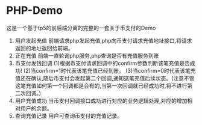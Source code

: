 # PHP-Demo
这是一个基于tp5的前后端分离的完整的一套关于币支付的Demo
1. 用户发起充值
	前端请求php发起充值,php向币支付请求充值地址接口,将请求返回的地址返回给前端。
2. 正在充值
	前端一直轮询php服务,php查询是否有充值服务到账
3. 币支付发钱回调
	(1)根据币支付请求回调中的confirm参数判断该笔充值是否成功!
	(2)当confirm=1时代表该笔充值已经到账。
	(3)当confirm=0时代表该笔充值还在确认,随后币支付会发起第二个回调,通知这笔充值后续状态。(注意不管这笔充值如何第一个回调都是会有的,当第一次回调就已经成功时,将不进行第二次回调。)
4. 用户充值成功
	当币支付回调接口成功进行对应的业务逻辑处理,对应的增加相对用户的余额。
5. 查询充值记录
	用户可查询币支付的充值记录。
